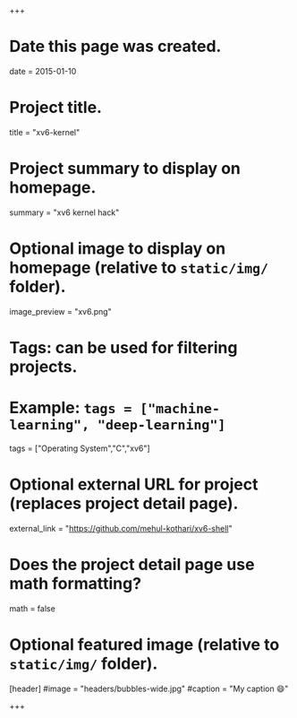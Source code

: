 +++
# Date this page was created.
date = 2015-01-10

# Project title.
title = "xv6-kernel"

# Project summary to display on homepage.
summary = "xv6 kernel hack"

# Optional image to display on homepage (relative to `static/img/` folder).
image_preview = "xv6.png"

# Tags: can be used for filtering projects.
# Example: `tags = ["machine-learning", "deep-learning"]`
tags = ["Operating System","C","xv6"]

# Optional external URL for project (replaces project detail page).
external_link = "https://github.com/mehul-kothari/xv6-shell"

# Does the project detail page use math formatting?
math = false

# Optional featured image (relative to `static/img/` folder).
[header]
#image = "headers/bubbles-wide.jpg"
#caption = "My caption :smile:"

+++
